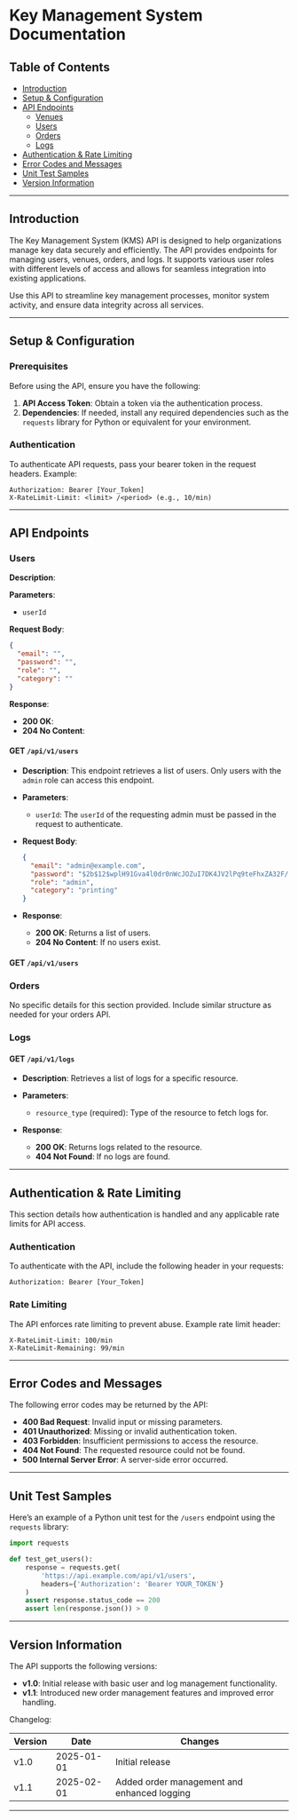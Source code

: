 # Key Management System Documentation

## Table of Contents

- [Introduction](#introduction)
- [Setup & Configuration](#setup-configuration)
- [API Endpoints](#api-endpoints)
  - [Venues](#venues)
  - [Users](#users)
  - [Orders](#orders)
  - [Logs](#logs)
- [Authentication & Rate Limiting](#authentication-rate-limiting)
- [Error Codes and Messages](#error-codes-messages)
- [Unit Test Samples](#unit-test-samples)
- [Version Information](#version-information)

---

## Introduction

The Key Management System (KMS) API is designed to help organizations manage key data securely and efficiently. The API provides endpoints for managing users, venues, orders, and logs. It supports various user roles with different levels of access and allows for seamless integration into existing applications.

Use this API to streamline key management processes, monitor system activity, and ensure data integrity across all services.

---

## Setup & Configuration

### Prerequisites

Before using the API, ensure you have the following:

1. **API Access Token**: Obtain a token via the authentication process.
2. **Dependencies**: If needed, install any required dependencies such as the `requests` library for Python or equivalent for your environment.

### Authentication

To authenticate API requests, pass your bearer token in the request headers. Example:

```http
Authorization: Bearer [Your_Token]
X-RateLimit-Limit: <limit> /<period> (e.g., 10/min)
```

---

## API Endpoints

### Users

**Description**:

**Parameters**:

- `userId`

**Request Body**:

```json
{
  "email": "",
  "password": "",
  "role": "",
  "category": ""
}
```

**Response**:

- **200 OK**:
- **204 No Content**:

#### GET `/api/v1/users`

- **Description**: This endpoint retrieves a list of users. Only users with the `admin` role can access this endpoint.
- **Parameters**:
  - `userId`: The `userId` of the requesting admin must be passed in the request to authenticate.
  
- **Request Body**:

  ```json
  {
    "email": "admin@example.com",
    "password": "$2b$12$wplH91Gva4l0dr0nWcJOZuI7DK4JV2lPq9teFhxZA32F/O/erJB3G",
    "role": "admin",
    "category": "printing"
  }
  ```

- **Response**:
  - **200 OK**: Returns a list of users.
  - **204 No Content**: If no users exist.

#### GET `/api/v1/users`

### Orders

No specific details for this section provided. Include similar structure as needed for your orders API.

### Logs

#### GET `/api/v1/logs`

- **Description**: Retrieves a list of logs for a specific resource.
- **Parameters**:
  - `resource_type` (required): Type of the resource to fetch logs for.

- **Response**:
  - **200 OK**: Returns logs related to the resource.
  - **404 Not Found**: If no logs are found.

---

## Authentication & Rate Limiting

This section details how authentication is handled and any applicable rate limits for API access.

### Authentication

To authenticate with the API, include the following header in your requests:

```http
Authorization: Bearer [Your_Token]
```

### Rate Limiting

The API enforces rate limiting to prevent abuse. Example rate limit header:

```http
X-RateLimit-Limit: 100/min
X-RateLimit-Remaining: 99/min
```

---

## Error Codes and Messages

The following error codes may be returned by the API:

- **400 Bad Request**: Invalid input or missing parameters.
- **401 Unauthorized**: Missing or invalid authentication token.
- **403 Forbidden**: Insufficient permissions to access the resource.
- **404 Not Found**: The requested resource could not be found.
- **500 Internal Server Error**: A server-side error occurred.

---

## Unit Test Samples

Here’s an example of a Python unit test for the `/users` endpoint using the `requests` library:

```python
import requests

def test_get_users():
    response = requests.get(
        'https://api.example.com/api/v1/users',
        headers={'Authorization': 'Bearer YOUR_TOKEN'}
    )
    assert response.status_code == 200
    assert len(response.json()) > 0
```

---

## Version Information

The API supports the following versions:

- **v1.0**: Initial release with basic user and log management functionality.
- **v1.1**: Introduced new order management features and improved error handling.

Changelog:

| Version | Date       | Changes                                    |
|---------|------------|--------------------------------------------|
| v1.0    | 2025-01-01 | Initial release                           |
| v1.1    | 2025-02-01 | Added order management and enhanced logging|

---
